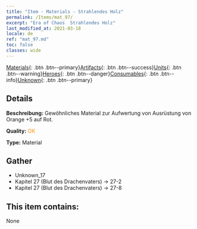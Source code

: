 ```yaml
---
title: "Item - Materials - Strahlendes Holz"
permalink: /Items/mat_97/
excerpt: "Era of Chaos  Strahlendes Holz"
last_modified_at: 2021-03-18
locale: de
ref: "mat_97.md"
toc: false
classes: wide
---
```

 [Materials](/de/Items/){: .btn .btn--primary}[Artifacts](/de/Items/Artifacts/){: .btn .btn--success}[Units](/de/Items/Units/){: .btn .btn--warning}[Heroes](/de/Items/Heroes/){: .btn .btn--danger}[Consumables](/de/Items/Consumables/){: .btn .btn--info}[Unknown](/de/Items/Unknown/){: .btn .btn--primary}

## Details
 **Beschreibung:** Gewöhnliches Material zur Aufwertung von Ausrüstung von Orange +5 auf Rot.

 **Quality:** <span style="color: #FF8C00">OK</span>

 **Type:** Material

## Gather

*    Unknown_17 
*    Kapitel 27 (Blut des Drachenvaters) -> 27-2 
*    Kapitel 27 (Blut des Drachenvaters) -> 27-8 

## This item contains:

  None

